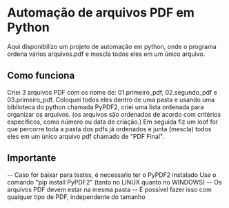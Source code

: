# Automação de arquivos PDF em Python
Aqui disponibilizo um projeto de automação em python, onde o programa ordena vários arquivos.pdf e mescla todos eles em um único arquivo.

## Como funciona
Criei 3 arquivos PDF com os nome de: 01.primeiro_pdf, 02.segundo_pdf e 03.primeiro_pdf. Coloquei todos eles dentro de uma pasta e usando uma biblioteca do python chamada PyPDF2, criei uma lista ordenada para organizar os arquivos. (os arquivos são ordenados de acordo com critérios específicos, como número ou data de criação.) Em seguida fiz um loof for que percorre toda a pasta dos pdfs já ordenados e junta (mescla) todos eles em um único arquivo pdf chamado de "PDF Final".

## Importante
-- Caso for baixar para testes, é necessaŕio ter o PyPDF2 instalado
Use o comando "pip install PyPDF2" (tanto no LINUX quanto no WINDOWS)
-- Os arquivos PDF devem estar na mesma pasta
-- É possível fazer isso com qualquer tipo de PDF, independente do tamanho
